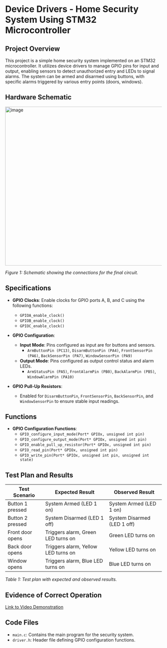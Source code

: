 # Device Drivers - Home Security System Using STM32 Microcontroller 

## Project Overview
This project is a simple home security system implemented on an STM32 microcontroller. It utilizes device drivers to manage GPIO pins for input and output, enabling sensors to detect unauthorized entry and LEDs to signal alarms. The system can be armed and disarmed using buttons, with specific alarms triggered by various entry points (doors, windows).

## Hardware Schematic
<img width="511" alt="image" src="https://github.com/user-attachments/assets/04c842ef-e91a-44e4-9db2-6d7571eed0d2">

*Figure 1: Schematic showing the connections for the final circuit.*

## Specifications
- **GPIO Clocks**: Enable clocks for GPIO ports A, B, and C using the following functions:
  - `GPIOA_enable_clock()`
  - `GPIOB_enable_clock()`
  - `GPIOC_enable_clock()`

- **GPIO Configuration**:
  - **Input Mode**: Pins configured as input are for buttons and sensors.
    - `ArmButtonPin (PC13)`, `DisarmButtonPin (PA4)`, `FrontSensorPin (PA6)`, `BackSensorPin (PA7)`, `WindowSensorPin (PA9)`
  - **Output Mode**: Pins configured as output control status and alarm LEDs.
    - `ArmStatusPin (PA5)`, `FrontAlarmPin (PB0)`, `BackAlarmPin (PB5)`, `WindowAlarmPin (PA10)`

- **GPIO Pull-Up Resistors**:
  - Enabled for `DisarmButtonPin`, `FrontSensorPin`, `BackSensorPin`, and `WindowSensorPin` to ensure stable input readings.

## Functions
- **GPIO Configuration Functions**:
  - `GPIO_configure_input_mode(Port* GPIOx, unsigned int pin)`
  - `GPIO_configure_output_mode(Port* GPIOx, unsigned int pin)`
  - `GPIO_enable_pull_up_resistor(Port* GPIOx, unsigned int pin)`
  - `GPIO_read_pin(Port* GPIOx, unsigned int pin)`
  - `GPIO_write_pin(Port* GPIOx, unsigned int pin, unsigned int state)`

## Test Plan and Results
| Test Scenario            | Expected Result                        | Observed Result                     |
|--------------------------|----------------------------------------|-------------------------------------|
| Button 1 pressed         | System Armed (LED 1 on)               | System Armed (LED 1 on)            |
| Button 2 pressed         | System Disarmed (LED 1 off)           | System Disarmed (LED 1 off)        |
| Front door opens         | Triggers alarm, Green LED turns on    | Green LED turns on                 |
| Back door opens          | Triggers alarm, Yellow LED turns on   | Yellow LED turns on                |
| Window opens             | Triggers alarm, Blue LED turns on     | Blue LED turns on                  |

*Table 1: Test plan with expected and observed results.*

## Evidence of Correct Operation
[Link to Video Demonstration](https://vimeo.com/1024617014?share=copy)

## Code Files
- `main.c`: Contains the main program for the security system.
- `driver.h`: Header file defining GPIO configuration functions.

